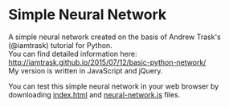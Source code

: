 # Simple Neural Network
A simple neural network created on the basis of Andrew Trask's (@iamtrask) tutorial for Python.  
You can find detailed information here: http://iamtrask.github.io/2015/07/12/basic-python-network/  
My version is written in JavaScript and jQuery.

You can test this simple neural network in your web browser by downloading [index.html](/index.html) and [neural-network.js](neural-network.js) files. 

